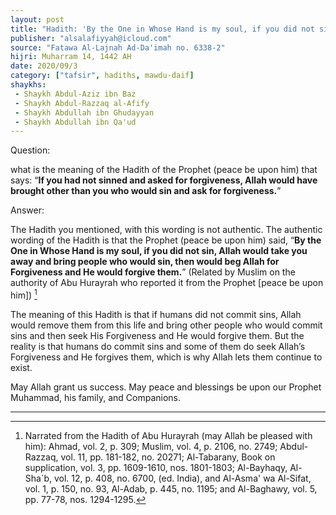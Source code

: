 ```yaml
---
layout: post
title: "Hadith: 'By the One in Whose Hand is my soul, if you did not sin'"
publisher: "alsalafiyyah@icloud.com"
source: "Fatawa Al-Lajnah Ad-Da'imah no. 6338-2"
hijri: Muharram 14, 1442 AH
date: 2020/09/3
category: ["tafsir", hadiths, mawdu-daif]
shaykhs: 
 - Shaykh Abdul-Aziz ibn Baz
 - Shaykh Abdul-Razzaq al-Afify
 - Shaykh Abdullah ibn Ghudayyan
 - Shaykh Abdullah ibn Qa'ud
---
```


Question:

what is the meaning of the Hadith of the Prophet (peace be upon him) that says: “**If you had not sinned and asked for forgiveness, Allah would have brought other than you who would sin and ask for forgiveness.**”

Answer:

The Hadith you mentioned, with this wording is not authentic. The authentic wording of the Hadith is that the Prophet (peace be upon him) said, “**By the One in Whose Hand is my soul, if you did not sin, Allah would take you away and bring people who would sin, then would beg Allah for Forgiveness and He would forgive them.**” (Related by Muslim on the authority of Abu Hurayrah who reported it from the Prophet [peace be upon him]) [^1]

The meaning of this Hadith is that if humans did not commit sins, Allah would remove them from this life and bring other people who would commit sins and then seek His Forgiveness and He would forgive them. But the reality is that humans do commit sins and some of them do seek Allah’s Forgiveness and He forgives them, which is why Allah lets them continue to exist.

May Allah grant us success. May peace and blessings be upon our Prophet Muhammad, his family, and Companions. 

---

[^1]: Narrated from the Hadith of Abu Hurayrah (may Allah be pleased with him): Ahmad, vol. 2, p. 309; Muslim, vol. 4, p. 2106, no. 2749; Abdul-Razzaq, vol. 11, pp. 181-182, no. 20271; Al-Tabarany, Book on supplication, vol. 3, pp. 1609-1610, nos. 1801-1803; Al-Bayhaqy, Al-Sha`b, vol. 12, p. 408, no. 6700, (ed. India), and Al-Asma' wa Al-Sifat, vol. 1, p. 150, no. 93, Al-Adab, p. 445, no. 1195; and Al-Baghawy, vol. 5, pp. 77-78, nos. 1294-1295.
